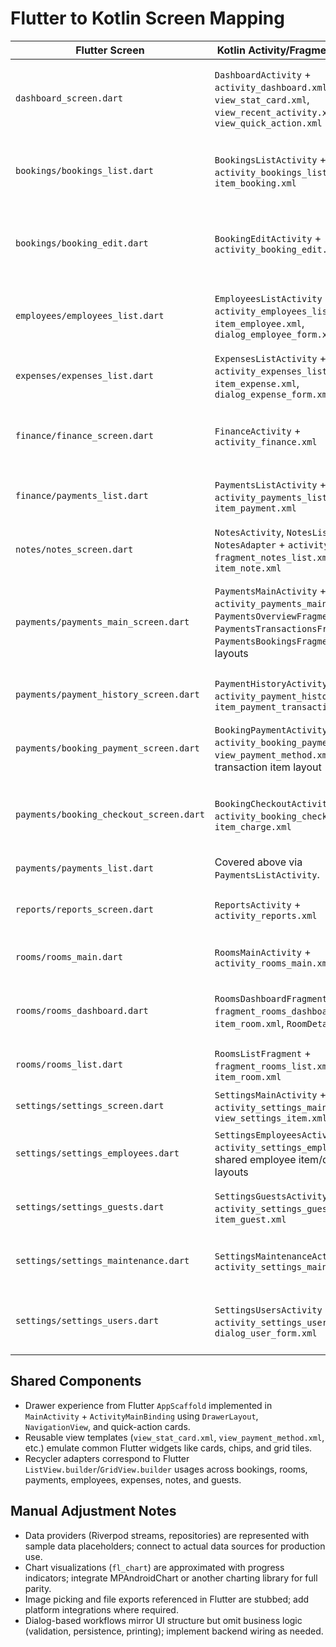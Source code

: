 # Flutter to Kotlin Screen Mapping

| Flutter Screen | Kotlin Activity/Fragment + Layout | Widget Translation Summary | Notes |
| --- | --- | --- | --- |
| `dashboard_screen.dart` | `DashboardActivity` + `activity_dashboard.xml`, `view_stat_card.xml`, `view_recent_activity.xml`, `view_quick_action.xml` | Flutter `SingleChildScrollView`, `GridView.count`, cards, and quick-action buttons mapped to `NestedScrollView`, `GridLayout`, `MaterialCardView`, and custom inflated view templates. | Stats now come from Room via DashboardViewModel; sync button remains stubbed. |
| `bookings/bookings_list.dart` | `BookingsListActivity` + `activity_bookings_list.xml`, `item_booking.xml` | `AppScaffold`, search dialog, chips, list, and FAB mirrored via `MaterialToolbar`, `TextInputLayout`, `ChipGroup`, `RecyclerView`, and `FloatingActionButton`. | Powered by Room via BookingsViewModel (Flow); ListAdapter + DiffUtil used. |
| `bookings/booking_edit.dart` | `BookingEditActivity` + `activity_booking_edit.xml` | Flutter `Form`, `TextFormField`, dropdowns, and date pickers mapped to `TextInputLayout`/`TextInputEditText`, `AutoCompleteTextView`, and `DatePickerDialog`. | Persists to Room; validation added for dates and required fields. |
| `employees/employees_list.dart` | `EmployeesListActivity` + `activity_employees_list.xml`, `item_employee.xml`, `dialog_employee_form.xml` | `StreamBuilder`-driven list reproduced with `RecyclerView`; dialogs mirror Flutter forms via `AlertDialog` + view binding. | Live data from Room via EmployeesViewModel; input validation added. |
| `expenses/expenses_list.dart` | `ExpensesListActivity` + `activity_expenses_list.xml`, `item_expense.xml`, `dialog_expense_form.xml` | Flutter list and dialog inputs translated to Material text fields and recycler adapter. | Backed by Room via ExpensesViewModel; validation/errors surfaced. |
| `finance/finance_screen.dart` | `FinanceActivity` + `activity_finance.xml` | Flutter wrapper embedding `PaymentsMainScreen` mapped to dedicated activity hosting the same tabbed fragments as payments module. | Shares fragments with payments section; ensures finance entry point exists. |
| `finance/payments_list.dart` | `PaymentsListActivity` + `activity_payments_list.xml`, `item_payment.xml` | Flutter `AppScaffold` with list translated to Activity + `RecyclerView` reusing payment item layout. | Streams replaced with static items. |
| `notes/notes_screen.dart` | `NotesActivity`, `NotesListFragment`, `NotesAdapter` + `activity_notes.xml`, `fragment_notes_list.xml`, `item_note.xml` | Flutter `TabBar`/`TabBarView`, filters, and cards mirrored with `TabLayout`, `ViewPager2`, and `MaterialCardView`. | Notes wiring prepared with NotesViewModel for booking-scoped notes. |
| `payments/payments_main_screen.dart` | `PaymentsMainActivity` + `activity_payments_main.xml` with `PaymentsOverviewFragment`, `PaymentsTransactionsFragment`, `PaymentsBookingsFragment` + related layouts | Flutter tabs, charts, and lists mapped to `TabLayout`/`ViewPager2`, `LinearProgressIndicator`, and recycler adapters. | Overview/transactions now read from Room via PaymentsViewModel; bookings tab pending balances can be extended similarly. |
| `payments/payment_history_screen.dart` | `PaymentHistoryActivity` + `activity_payment_history.xml`, `item_payment_transaction.xml` | Flutter filter chips and transaction list replicated using `ChipGroup` and `RecyclerView`. | Advanced filtering logic simplified to client-side filtering on sample data. |
| `payments/booking_payment_screen.dart` | `BookingPaymentActivity` + `activity_booking_payment.xml`, `view_payment_method.xml`, transaction item layout | Flutter tabbed payment flow condensed into single screen with grid of methods, list of transactions, and action buttons. | Multi-tab actions merged; new payment dialog uses basic inputs. |
| `payments/booking_checkout_screen.dart` | `BookingCheckoutActivity` + `activity_booking_checkout.xml`, `item_charge.xml` | Checkout summary cards and payment actions mapped to Material cards and recycler. | Room/booking repositories replaced with static data; payment button routes to booking payment screen. |
| `payments/payments_list.dart` | Covered above via `PaymentsListActivity`. | Same as finance list entry. | — |
| `reports/reports_screen.dart` | `ReportsActivity` + `activity_reports.xml` | Flutter `BarChart` widgets approximated using `MaterialCardView` + horizontal `ProgressBar`. | Chart analytics require manual MPAndroidChart integration if needed. |
| `rooms/rooms_main.dart` | `RoomsMainActivity` + `activity_rooms_main.xml` | Flutter tab host translated to `TabLayout` + `ViewPager2`. | Additional sync icon handled via toast action. |
| `rooms/rooms_dashboard.dart` | `RoomsDashboardFragment` + `fragment_rooms_dashboard.xml`, `item_room.xml`, `RoomDetailsDialog` | Grid of rooms represented by `RecyclerView` grid and `MaterialCardView`; room dialog mimics Flutter alert. | Floor grouping simplified to single sample floor; extend adapter for multi-floor data. |
| `rooms/rooms_list.dart` | `RoomsListFragment` + `fragment_rooms_list.xml`, `item_room.xml` | Searchable list re-created with `TextInputLayout` search and `RecyclerView`. | Image picker omitted; add hooking required for real data. |
| `settings/settings_screen.dart` | `SettingsMainActivity` + `activity_settings_main.xml`, `view_settings_item.xml` | Flutter grid menu reproduced through dynamic `GridLayout` inflating Material cards. | Drawer navigation replaced by explicit intents per card. |
| `settings/settings_employees.dart` | `SettingsEmployeesActivity` + `activity_settings_employees.xml`, shared employee item/dialog layouts | Flutter stats, dialogs, and salary actions mapped to Material cards and dialogs. | Salary withdrawal + history simplified to toast feedback. |
| `settings/settings_guests.dart` | `SettingsGuestsActivity` + `activity_settings_guests.xml`, `item_guest.xml` | Guest search list mirrored using Material text field + recycler. | History dialogs reduced to inline text; extend for detail dialogs if required. |
| `settings/settings_maintenance.dart` | `SettingsMaintenanceActivity` + `activity_settings_maintenance.xml` | Maintenance actions rendered as tappable Material cards. | Progress dialogs replaced by toast notifications; integrate async ops as needed. |
| `settings/settings_users.dart` | `SettingsUsersActivity` + `activity_settings_users.xml`, `dialog_user_form.xml` | User info cards, switches, and dialogs mirrored with Material components. | Role selection uses dropdown with static roles; password dialog repurposes same layout. |

## Shared Components

- Drawer experience from Flutter `AppScaffold` implemented in `MainActivity` + `ActivityMainBinding` using `DrawerLayout`, `NavigationView`, and quick-action cards.
- Reusable view templates (`view_stat_card.xml`, `view_payment_method.xml`, etc.) emulate common Flutter widgets like cards, chips, and grid tiles.
- Recycler adapters correspond to Flutter `ListView.builder`/`GridView.builder` usages across bookings, rooms, payments, employees, expenses, notes, and guests.

## Manual Adjustment Notes

- Data providers (Riverpod streams, repositories) are represented with sample data placeholders; connect to actual data sources for production use.
- Chart visualizations (`fl_chart`) are approximated with progress indicators; integrate MPAndroidChart or another charting library for full parity.
- Image picking and file exports referenced in Flutter are stubbed; add platform integrations where required.
- Dialog-based workflows mirror UI structure but omit business logic (validation, persistence, printing); implement backend wiring as needed.
